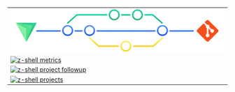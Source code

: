 <h1></h1><div width="100%" align="center">
  <table>
    <tr><td>
      <a href="https://github.com/orgs/z-shell/discussions/">
        <img src="https://github.com/z-shell/.github/raw/main/profile/img/z_git.png" alt="z-shell banner" />
      </a> 
    </td></tr>
    <tr><td>
      <a href="https://github.com/orgs/z-shell/discussions/">
        <img src="https://github.zshell.dev/.github/metrics.svg#center" alt="z-shell metrics" />
      </a> 
    </td></tr>
    <tr><td>
      <a href="https://github.com/orgs/z-shell/projects/">
        <img src="https://github.zshell.dev/.github/plugin/followup/followup.svg#center" alt="z-shell project followup" />
      </a> 
    </td></tr>
    <tr><td>
      <a href="https://github.com/orgs/z-shell/projects/">
        <img src="https://github.zshell.dev/.github/plugin/projects/projects.svg#center" alt="z-shell projects" />
      </a>
</td></tr></table></div>
